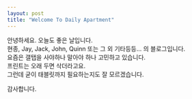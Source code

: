 ```yaml
---
layout: post
title: "Welcome To Daily Apartment"
---
```

안녕하세요. 오늘도 좋은 날입니다.  
현종, Jay, Jack, John, Quinn 또는 그 외 기타등등... 의 블로그입니다.  
요즘은 갤탭을 사야하나 말아야 하나 고민하고 있습니다.  
프린트는 오래 두면 삭더라고요.  
그런데 굳이 태블릿까지 필요하는지도 잘 모르겠습니다.  


감사합니다.  
